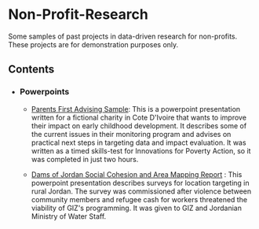 # Non-Profit-Research
Some samples of past projects in data-driven research for non-profits. These projects are for demonstration purposes only.

## Contents

- ### Powerpoints

	- [Parents First Advising Sample](): This is a powerpoint presentation written for a fictional charity in Cote D'Ivoire that wants to improve their impact on early childhood development. It describes some of the current issues in their monitoring program and advises on practical next steps in targeting data and impact evaluation. It was written as a timed skills-test for Innovations for Poverty Action, so it was completed in just two hours.

  - [Dams of Jordan Social Cohesion and Area Mapping Report]() : This powerpoint presentation describes surveys for location targeting in rural Jordan. The survey was commissioned after violence between community members and refugee cash for workers threatened the viability of GIZ's programming. It was given to GIZ and Jordanian Ministry of Water Staff.
